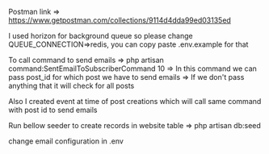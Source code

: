 Postman link
	=> https://www.getpostman.com/collections/9114d4dda99ed03135ed

I used horizon for background queue so please change QUEUE_CONNECTION=>redis, you can copy paste .env.example for that

To call command to send emails
	=> php artisan command:SentEmailToSubscriberCommand 10
	=> In this command we can pass post_id for which post we have to send emails
	=> If we don't pass anything that it will check for all posts

Also I created event at time of post creations which will call same command with post id to send emails	

Run bellow seeder to create records in website table
    => php artisan db:seed

change email configuration in .env